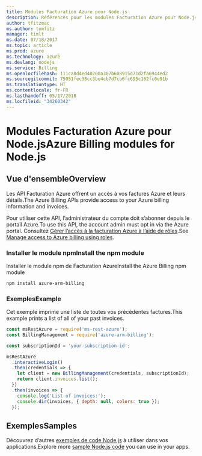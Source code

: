 ```yaml
---
title: Modules Facturation Azure pour Node.js
description: Références pour les modules Facturation Azure pour Node.js
author: tfitzmac
ms.author: tomfitz
manager: timlt
ms.date: 07/18/2017
ms.topic: article
ms.prod: azure
ms.technology: azure
ms.devlang: nodejs
ms.service: Billing
ms.openlocfilehash: 111ca8d4ed40200a307b608915d71d2fa6944ed2
ms.sourcegitcommit: 75051fec38cc3be4cb7d7cb6fc695c162fc0e91b
ms.translationtype: HT
ms.contentlocale: fr-FR
ms.lasthandoff: 05/17/2018
ms.locfileid: "34260342"
---
```

# <a name="azure-billing-modules-for-nodejs"></a><span data-ttu-id="6a22c-103">Modules Facturation Azure pour Node.js</span><span class="sxs-lookup"><span data-stu-id="6a22c-103">Azure Billing modules for Node.js</span></span>

## <a name="overview"></a><span data-ttu-id="6a22c-104">Vue d'ensemble</span><span class="sxs-lookup"><span data-stu-id="6a22c-104">Overview</span></span>
<span data-ttu-id="6a22c-105">Les API Facturation Azure offrent un accès à vos factures Azure et leurs détails.</span><span class="sxs-lookup"><span data-stu-id="6a22c-105">The Azure Billing APIs provide access to your Azure billing information and invoices.</span></span>

<span data-ttu-id="6a22c-106">Pour utiliser cette API, l’administrateur du compte doit s’abonner depuis le portail Azure.</span><span class="sxs-lookup"><span data-stu-id="6a22c-106">To use this API, the account admin must opt in via the Azure portal.</span></span> <span data-ttu-id="6a22c-107">Consultez [Gérer l’accès à la facturation Azure à l’aide de rôles](https://docs.microsoft.com/azure/billing/billing-manage-access).</span><span class="sxs-lookup"><span data-stu-id="6a22c-107">See [Manage access to Azure billing using roles](https://docs.microsoft.com/azure/billing/billing-manage-access).</span></span>

### <a name="install-the-npm-module"></a><span data-ttu-id="6a22c-108">Installer le module npm</span><span class="sxs-lookup"><span data-stu-id="6a22c-108">Install the npm module</span></span> 

<span data-ttu-id="6a22c-109">Installer le module npm de Facturation Azure</span><span class="sxs-lookup"><span data-stu-id="6a22c-109">Install the Azure Billing npm module</span></span> 

```bash
npm install azure-arm-billing
```
### <a name="example"></a><span data-ttu-id="6a22c-110">Exemples</span><span class="sxs-lookup"><span data-stu-id="6a22c-110">Example</span></span> 
 
<span data-ttu-id="6a22c-111">Cet exemple imprime une liste de toutes vos précédentes factures.</span><span class="sxs-lookup"><span data-stu-id="6a22c-111">This example prints a list of all of your past invoices.</span></span>
 
```javascript 
const msRestAzure = require('ms-rest-azure');
const BillingManagement = require('azure-arm-billing');

const subscriptionId = 'your-subscription-id';

msRestAzure
  .interactiveLogin()
  .then(credentials => {
    let client = new BillingManagement(credentials, subscriptionId);
    return client.invoices.list();
  })
  .then(invoices => {
    console.log('List of invoices:');
    console.dir(invoices, { depth: null, colors: true });
  });
``` 


## <a name="samples"></a><span data-ttu-id="6a22c-112">Exemples</span><span class="sxs-lookup"><span data-stu-id="6a22c-112">Samples</span></span>

<span data-ttu-id="6a22c-113">Découvrez d’autres [exemples de code Node.js](https://azure.microsoft.com/resources/samples/?platform=nodejs) à utiliser dans vos applications.</span><span class="sxs-lookup"><span data-stu-id="6a22c-113">Explore more [sample Node.js code](https://azure.microsoft.com/resources/samples/?platform=nodejs) you can use in your apps.</span></span>
